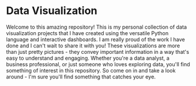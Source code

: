 # Data Visualization
Welcome to this amazing repository! This is my personal collection of data visualization projects that I have created using the versatile Python language and interactive dashboards. I am really proud of the work I have done and I can't wait to share it with you! These visualizations are more than just pretty pictures - they convey important information in a way that's easy to understand and engaging. Whether you're a data analyst, a business professional, or just someone who loves exploring data, you'll find something of interest in this repository. So come on in and take a look around - I'm sure you'll find something that catches your eye.
